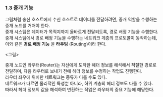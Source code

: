 ### 1.3 중개 기능
그림처럼 송신 호스트에서 수신 호스트로 데이터를 전달하려면, 중개 역할을 수행하는 중개 노드를 거쳐야 한다.   
중개 시스템은 데이터가 목적지까지 올바르게 전달되도록, 경로 배정 기능을 수행한다.   
중개 시스템에서 경로 배정 기능을 수행하는 네트워크 계층의 프로토콜이 동작하는데, 이와 같은 **경로 배정 기능** 을 **라우팅** (Routing)이라 한다.   

<그림>

중개 노드인 라우터(Router)는 자신에게 도착한 헤더 정보를 해석해서 적절한 경로로 전달하며, 다음 라우터로 보내기 전에 헤더 정보를 수정하는 작업도 진행한다.   
라우터 좌우에 위치한 네트워크는 종류가 다를 수도 있다.    
네트워크가 다르면 물리적인 특성뿐 아니라, 하위 계층의 헤더 정보도 다를 수 있다.   
따라서 헤더 정보의 값을 해석하여 변환하는 작업은 라우터의 중요 기능에 해당한다.   

